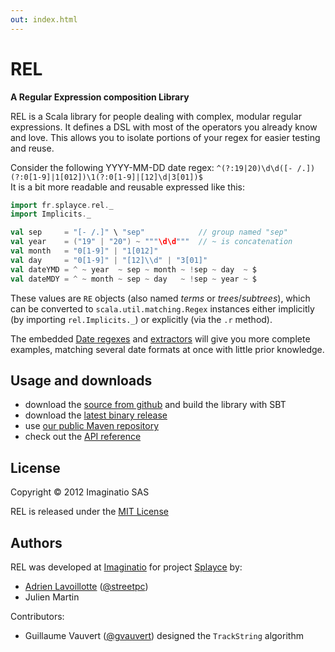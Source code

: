 ```yaml
---
out: index.html
---
```


# REL

**A Regular Expression composition Library**

REL is a Scala library for people dealing with complex, modular regular expressions. It defines a DSL with most of the operators you already know and love. This allows you to isolate portions of your regex for easier testing and reuse.

Consider the following YYYY-MM-DD date regex: `^(?:19|20)\d\d([- /.])(?:0[1-9]|1[012])\1(?:0[1-9]|[12]\d|3[01])$`  
It is a bit more readable and reusable expressed like this:

```scala
import fr.splayce.rel._
import Implicits._

val sep     = "[- /.]" \ "sep"            // group named "sep"
val year    = ("19" | "20") ~ """\d\d"""  // ~ is concatenation
val month   = "0[1-9]" | "1[012]"
val day     = "0[1-9]" | "[12]\\d" | "3[01]"
val dateYMD = ^ ~ year  ~ sep ~ month ~ !sep ~ day  ~ $
val dateMDY = ^ ~ month ~ sep ~ day   ~ !sep ~ year ~ $
```

These values are `RE` objects (also named _terms_ or _trees_/_subtrees_), which can be converted to `scala.util.matching.Regex` instances either implicitly (by importing `rel.Implicits._`) or explicitly (via the `.r` method).

The embedded [Date regexes](https://github.com/Imaginatio/REL/blob/master/src/main/scala/matchers/Date.scala) and [extractors](https://github.com/Imaginatio/REL/blob/master/src/main/scala/matchers/DateExtractor.scala) will give you more complete examples, matching several date formats at once with little prior knowledge.

## Usage and downloads

- download the [source from github](https://github.com/Imaginatio/REL) and build the library with SBT
- download the [latest binary release](https://github.com/Imaginatio/Maven-repository/tree/master/fr/splayce/)
- use [our public Maven repository](https://github.com/Imaginatio/Maven-repository/)
- check out the [API reference](http://imaginatio.github.io/REL/api/)


## License

Copyright &copy; 2012 Imaginatio SAS

REL is released under the [MIT License](http://www.opensource.org/licenses/MIT)


## Authors

REL was developed at [Imaginatio](http://imaginatio.fr) for project [Splayce](http://splayce.com) by:

- [Adrien Lavoillotte](http://instanceof.me/) ([@streetpc](https://github.com/streetpc))
- Julien Martin

Contributors:

- Guillaume Vauvert ([@gvauvert](https://github.com/gvauvert)) designed the `TrackString` algorithm
